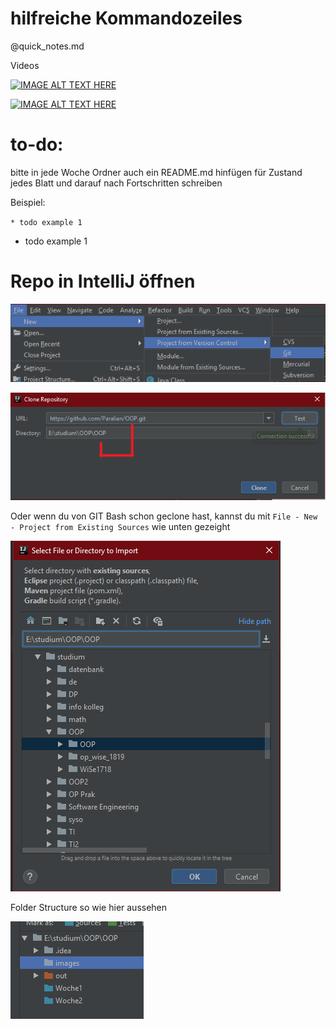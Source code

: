 # hilfreiche Kommandozeiles
@quick_notes.md

Videos

[![IMAGE ALT TEXT HERE](http://img.youtube.com/vi/SWYqp7iY_Tc/0.jpg)](http://www.youtube.com/watch?v=SWYqp7iY_Tc)

[![IMAGE ALT TEXT HERE](http://img.youtube.com/vi/E8TXME3bzNs/0.jpg)](http://www.youtube.com/watch?v=E8TXME3bzNs)

# to-do:
bitte in jede Woche Ordner auch ein README.md hinfügen für Zustand jedes Blatt und darauf nach Fortschritten schreiben 

Beispiel:

`* todo example 1`

* todo example 1

# Repo in IntelliJ öffnen

![alt text](https://github.com/Paralian/OOP/blob/master/images/1.png?raw=true "Logo Title Text 1")


![alt text](https://github.com/Paralian/OOP/blob/master/images/2.png?raw=true "Logo Title Text 1")

Oder wenn du von GIT Bash schon geclone hast, kannst du mit `File - New - Project from Existing Sources` wie unten gezeight

![alt text](https://github.com/Paralian/OOP/blob/master/images/3.png?raw=true "Logo Title Text 1")

Folder Structure so wie hier aussehen

![alt text](https://github.com/Paralian/OOP/blob/master/images/4.png?raw=true "Logo Title Text 1")

